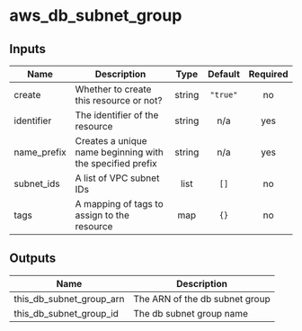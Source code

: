 # aws_db_subnet_group

<!-- BEGINNING OF PRE-COMMIT-TERRAFORM DOCS HOOK -->
## Inputs

| Name | Description | Type | Default | Required |
|------|-------------|:----:|:-----:|:-----:|
| create | Whether to create this resource or not? | string | `"true"` | no |
| identifier | The identifier of the resource | string | n/a | yes |
| name\_prefix | Creates a unique name beginning with the specified prefix | string | n/a | yes |
| subnet\_ids | A list of VPC subnet IDs | list | `[]` | no |
| tags | A mapping of tags to assign to the resource | map | `{}` | no |

## Outputs

| Name | Description |
|------|-------------|
| this\_db\_subnet\_group\_arn | The ARN of the db subnet group |
| this\_db\_subnet\_group\_id | The db subnet group name |

<!-- END OF PRE-COMMIT-TERRAFORM DOCS HOOK -->
